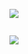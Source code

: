 
[![](https://img.shields.io/badge/linkedin-%230077B5.svg?style=for-the-badge&logo=linkedin)]([https://www.linkedin.com/in/zluvsand/](https://www.linkedin.com/in/m-ilham-k/)) 

<br>
<img src="https://github-readme-streak-stats.herokuapp.com/?user=ilhamKawe"/>

